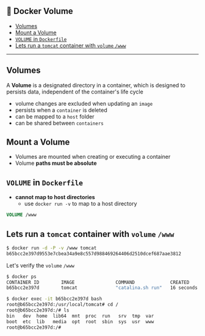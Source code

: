 🐳 Docker Volume
---

<!-- START doctoc generated TOC please keep comment here to allow auto update -->
<!-- DON'T EDIT THIS SECTION, INSTEAD RE-RUN doctoc TO UPDATE -->


- [Volumes](#volumes)
- [Mount a Volume](#mount-a-volume)
- [`VOLUME` in `Dockerfile`](#volume-in-dockerfile)
- [Lets run a `tomcat` container with `volume` `/www`](#lets-run-a-tomcat-container-with-volume-www)

<!-- END doctoc generated TOC please keep comment here to allow auto update -->

---

## Volumes

A **Volume** is a designated directory in a container, which is designed to persists data, independent of the container's life cycle

- volume changes are excluded when updating an `image`
- persists when a `container` is deleted
- can be mapped to a `host` folder
- can be shared between `containers`

## Mount a Volume

- Volumes are mounted when creating or executing a container
- Volume **paths must be absolute**

## `VOLUME` in `Dockerfile`

- **cannot map to host directories**
  -  use `docker run -v` to map to a host directory
```Dockerfile
VOLUME /www
```

## Lets run a `tomcat` container with `volume` `/www`

```sh
$ docker run -d -P -v /www tomcat
b65bcc2e397d9553e7cbea34a9e8c557d988469264406d2510dcef687aae3812
```

Let's verify the `volume` `/www`
```sh
$ docker ps
CONTAINER ID        IMAGE               COMMAND             CREATED             STATUS              PORTS                     NAMES
b65bcc2e397d        tomcat              "catalina.sh run"   16 seconds ago      Up 15 seconds       0.0.0.0:32768->8080/tcp   compassionate_morse

$ docker exec -it b65bcc2e397d bash
root@b65bcc2e397d:/usr/local/tomcat# cd /
root@b65bcc2e397d:/# ls
bin   dev  home  lib64	mnt  proc  run	 srv  tmp  var
boot  etc  lib	 media	opt  root  sbin  sys  usr  www
root@b65bcc2e397d:/#
```
